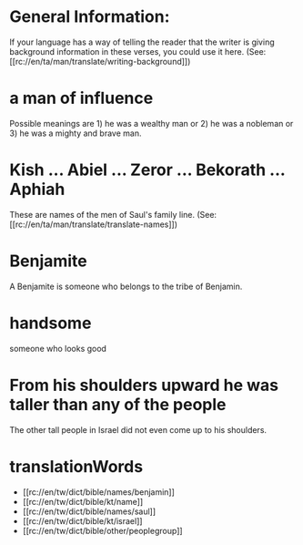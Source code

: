 # General Information:

If your language has a way of telling the reader that the writer is giving background information in these verses, you could use it here. (See: [[rc://en/ta/man/translate/writing-background]])

# a man of influence

Possible meanings are 1) he was a wealthy man or 2) he was a nobleman or 3) he was a mighty and brave man.

# Kish ... Abiel ... Zeror ... Bekorath ... Aphiah

These are names of the men of Saul's family line. (See: [[rc://en/ta/man/translate/translate-names]])

# Benjamite

A Benjamite is someone who belongs to the tribe of Benjamin.

# handsome

someone who looks good

# From his shoulders upward he was taller than any of the people

The other tall people in Israel did not even come up to his shoulders.

# translationWords

* [[rc://en/tw/dict/bible/names/benjamin]]
* [[rc://en/tw/dict/bible/kt/name]]
* [[rc://en/tw/dict/bible/names/saul]]
* [[rc://en/tw/dict/bible/kt/israel]]
* [[rc://en/tw/dict/bible/other/peoplegroup]]